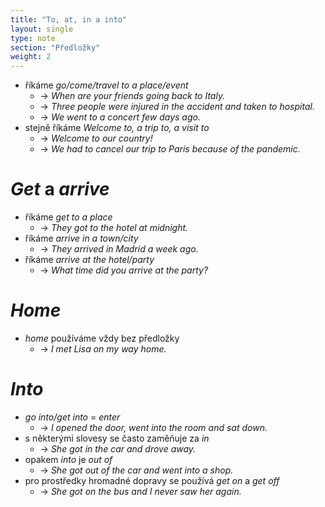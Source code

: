 ```yaml
---
title: "To, at, in a into"
layout: single
type: note
section: "Předložky"
weight: 2
---
```

- říkáme _go/come/travel to a place/event_
    - -> _When are your friends going back to Italy._
    - -> _Three people were injured in the accident and taken to hospital._
    - -> _We went to a concert few days ago._
- stejně říkáme _Welcome to, a trip to, a visit to_
    - -> _Welcome to our country!_
    - -> _We had to cancel our trip to Paris because of the pandemic._
# _Get_ a _arrive_
- říkáme _get to a place_
    - -> _They got to the hotel at midnight._
- říkáme _arrive in a town/city_
    - -> _They arrived in Madrid a week ago._
- říkáme _arrive at the hotel/party_
    - -> _What time did you arrive at the party?_
# _Home_
- _home_ používáme vždy bez předložky
    - -> _I met Lisa on my way home._
# _Into_
- _go into/get into_ = _enter_
    - -> _I opened the door, went into the room and sat down._
- s některými slovesy se často zaměňuje za _in_
    - -> _She got in the car and drove away._
- opakem _into_ je _out of_
    - -> _She got out of the car and went into a shop._
- pro prostředky hromadné dopravy se používá _get on_ a _get off_
    - -> _She got on the bus and I never saw her again._